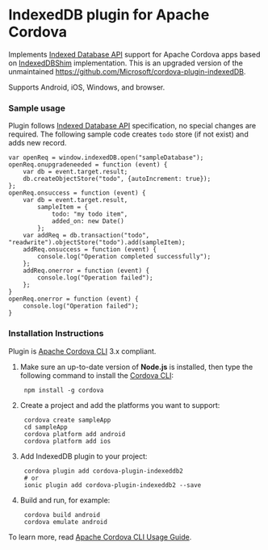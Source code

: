 IndexedDB plugin for Apache Cordova
==================================
Implements [Indexed Database API](http://www.w3.org/TR/IndexedDB/) support for Apache Cordova apps based on [IndexedDBShim](https://github.com/axemclion/IndexedDBShim) implementation. This is an upgraded version of the unmaintained https://github.com/Microsoft/cordova-plugin-indexedDB.

Supports Android, iOS, Windows, and browser.

### Sample usage ###

Plugin follows [Indexed Database API](http://www.w3.org/TR/IndexedDB/) specification, no special changes are required. The following sample code creates `todo` store (if not exist) and adds new record.

    var openReq = window.indexedDB.open("sampleDatabase");
    openReq.onupgradeneeded = function (event) {
        var db = event.target.result;
        db.createObjectStore("todo", {autoIncrement: true});
    };
    openReq.onsuccess = function (event) {
        var db = event.target.result,
            sampleItem = {
                todo: "my todo item",
                added_on: new Date()
            };
        var addReq = db.transaction("todo", "readwrite").objectStore("todo").add(sampleItem);
        addReq.onsuccess = function (event) {
            console.log("Operation completed successfully");
        };
        addReq.onerror = function (event) {
            console.log("Operation failed");
        };
    }
    openReq.onerror = function (event) {
        console.log("Operation failed");
    }

### Installation Instructions ###

Plugin is [Apache Cordova CLI](http://cordova.apache.org/docs/en/edge/guide_cli_index.md.html) 3.x compliant.

1. Make sure an up-to-date version of **Node.js** is installed, then type the following command to install the [Cordova CLI](https://github.com/apache/cordova-cli):

        npm install -g cordova

2. Create a project and add the platforms you want to support:

        cordova create sampleApp
        cd sampleApp
        cordova platform add android
        cordova platform add ios

3. Add IndexedDB plugin to your project:

        cordova plugin add cordova-plugin-indexeddb2
        # or
        ionic plugin add cordova-plugin-indexeddb2 --save

4. Build and run, for example:

        cordova build android
        cordova emulate android

To learn more, read [Apache Cordova CLI Usage Guide](http://cordova.apache.org/docs/en/edge/guide_cli_index.md.html).
